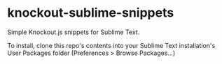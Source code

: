 # knockout-sublime-snippets
Simple Knockout.js snippets for Sublime Text.

To install, clone this repo's contents into your Sublime Text installation's User Packages folder (Preferences > Browse Packages...) 
